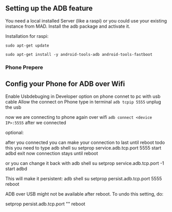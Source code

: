 ## Setting up the ADB feature

You need a local installed Server (like a raspi) or you could use your existing instance from MAD. Install the adb package and activate it.

Installation for raspi:

```
sudo apt-get update
```

```
sudo apt-get install -y android-tools-adb android-tools-fastboot
```

### Phone Prepere
## Config your Phone for ADB over Wifi

Enable Usbdebuging in Developer option on phone
connet to pc with usb cable
Allow the connect on Phone
type in terminal
```adb tcpip 5555```
unplug the usb

now we are connecting to phone again over wifi
```adb connect <device IP>:5555```
after we connected

optional:

after you connected you can make your connection to last until reboot
todo this you need to type
adb shell
su
setprop service.adb.tcp.port 5555
start adbd
exit
now connection stays until reboot

or you can change it back with
adb shell
su
setprop service.adb.tcp.port -1
start adbd


This will make it persistent:
adb shell
su
setprop persist.adb.tcp.port 5555
reboot

ADB over USB might not be available after reboot. To undo this setting, do:

setprop persist.adb.tcp.port ""
reboot
